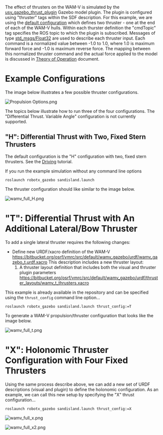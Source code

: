 The effect of thrusters on the WAM-V is simulated by the [usv_gazebo_thrust_plugin](https://bitbucket.org/osrf/vmrc/src/default/robotx_gazebo/src/usv_gazebo_thrust_plugin.cc) Gazebo model plugin.  The plugin is configured using "thruster" tags within the SDF description.  For this example, we are using the [default configuration](https://bitbucket.org/osrf/vmrc/src/default/wamv_gazebo/urdf/dynamics/wamv_gazebo_thrust_plugin.xacro) which defines two thruster - one at the end of each of the WAM-V hulls.  Within each thurster definition the "cmdTopic" tag specifies the ROS topic to which the plugin is subscribed.  Messages of type [std_msgs/Float32](http://docs.ros.org/kinetic/api/std_msgs/html/msg/Float32.html) are used to describe each thruster input. Each command is a normalized value between -1.0 to 1.0, where 1.0 is maximum forward force and -1.0 is maximum reverse force.  The mapping between this normalized thruster command and the actual force applied to the model is discussed in [Theory of Operation](https://bitbucket.org/osrf/vmrc/wiki/VMRCGazeboPlugins) document.

# Example Configurations 

The image below illustrates a few possible thruster configurations.

![Propulsion Options.png](https://bitbucket.org/repo/BgXLzgM/images/2101300599-Propulsion%20Options.png)
 
The topics below illustrate how to run three of the four configurations.  The "Differential Thrust. Variable Angle" configuration is not currently supported.

## "H": Differential Thrust with Two, Fixed Stern Thrusters #

The default configuration is the "H" configuration with two, fixed stern thrusters. See the [Driving](https://bitbucket.org/osrf/vmrc/wiki/tutorials/Driving) tutorial.
 
If you run the example simulation without any command line options

```
roslaunch robotx_gazebo sandisland.launch 
```

The thruster configuration should like similar to the image below.

![wamv_full_H.png](https://bitbucket.org/repo/BgXLzgM/images/3341119966-wamv_full_H.png)


# "T": Differential Thrust with An Additional Lateral/Bow Thruster #

To add a single lateral thruster requires the following changes:

  * Define new URDF/xacro definition of the WAM-V https://bitbucket.org/osrf/vmrc/src/default/wamv_gazebo/urdf/wamv_gazebo_t.urdf.xacro  This description includes a new thruster layout:
    1. A thruster layout definition that includes both the visual and thruster plugin parameters https://bitbucket.org/osrf/vmrc/src/default/wamv_gazebo/urdf/thruster_layouts/wamv_t_thrusters.xacro

This example is already available in the repository and can be specified using the `thrust_config` command line option...

```
roslaunch robotx_gazebo sandisland.launch thrust_config:=T
```

To generate a WAM-V propulsion/thruster configuration that looks like the image below.

![wamv_full_t.png](https://bitbucket.org/repo/BgXLzgM/images/3753451461-wamv_full_t.png)



# "X": Holonomic Thruster Configuration with Four Fixed Thrusters

Using the same process describe above, we can add a new set of URDF descriptions (visual and plugin) to define the holonomic configuration.  As an example, we can call this new setup by specifying the "X" thrust configuration...


```
roslaunch robotx_gazebo sandisland.launch thrust_config:=X
```

![wamv_full_x.png](https://bitbucket.org/repo/BgXLzgM/images/1776480031-wamv_full_x.png)


![wamv_full_x2.png](https://bitbucket.org/repo/BgXLzgM/images/2544748307-wamv_full_x2.png)